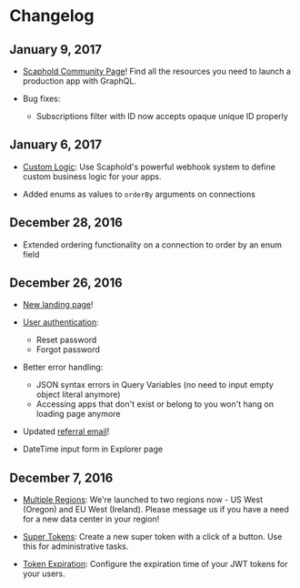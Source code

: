 # Changelog

## January 9, 2017

- [Scaphold Community Page](https://scaphold.io/community/)! Find all the resources you need to launch a production app with GraphQL.

- Bug fixes:
    - Subscriptions filter with ID now accepts opaque unique ID properly

## January 6, 2017

- [Custom Logic](#custom-logic): Use Scaphold's powerful webhook system to define custom business logic for your apps.

- Added enums as values to `orderBy` arguments on connections

## December 28, 2016

- Extended ordering functionality on a connection to order by an enum field

## December 26, 2016

- [New landing page](https://scaphold.io)!

- [User authentication](#token):
    - Reset password
    - Forgot password

- Better error handling:
    - JSON syntax errors in Query Variables (no need to input empty object literal anymore)
    - Accessing apps that don't exist or belong to you won't hang on loading page anymore

- Updated [referral email](https://scaphold.io/referral)!

- DateTime input form in Explorer page

## December 7, 2016

- [Multiple Regions](#regions): We're launched to two regions now - US West (Oregon) and EU West (Ireland).
Please message us if you have a need for a new data center in your region!

- [Super Tokens](#super-tokens): Create a new super token with a click of a button. Use this for administrative tasks.

- [Token Expiration](#token-expiration): Configure the expiration time of your JWT tokens for your users.
